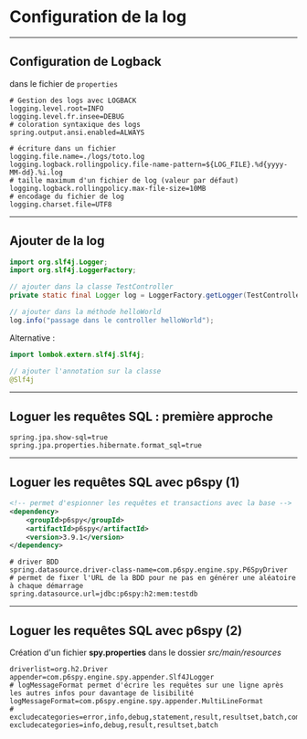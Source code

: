 # Configuration de la log

----

## Configuration de Logback

dans le fichier de `properties`

```properties
# Gestion des logs avec LOGBACK
logging.level.root=INFO
logging.level.fr.insee=DEBUG
# coloration syntaxique des logs
spring.output.ansi.enabled=ALWAYS
```

```properties
# écriture dans un fichier
logging.file.name=./logs/toto.log
logging.logback.rollingpolicy.file-name-pattern=${LOG_FILE}.%d{yyyy-MM-dd}.%i.log
# taille maximum d'un fichier de log (valeur par défaut)
logging.logback.rollingpolicy.max-file-size=10MB
# encodage du fichier de log
logging.charset.file=UTF8
```

----

## Ajouter de la log

```java
import org.slf4j.Logger;
import org.slf4j.LoggerFactory;

// ajouter dans la classe TestController
private static final Logger log = LoggerFactory.getLogger(TestController.class);

// ajouter dans la méthode helloWorld
log.info("passage dans le controller helloWorld");
```

Alternative :

```java
import lombok.extern.slf4j.Slf4j;

// ajouter l'annotation sur la classe
@Slf4j
```

----

## Loguer les requêtes SQL : première approche

```properties
spring.jpa.show-sql=true
spring.jpa.properties.hibernate.format_sql=true
```

----

## Loguer les requêtes SQL avec p6spy (1)

```xml
<!-- permet d'espionner les requêtes et transactions avec la base -->
<dependency>
    <groupId>p6spy</groupId>
    <artifactId>p6spy</artifactId>
    <version>3.9.1</version>
</dependency>
```

```properties
# driver BDD
spring.datasource.driver-class-name=com.p6spy.engine.spy.P6SpyDriver
# permet de fixer l'URL de la BDD pour ne pas en générer une aléatoire à chaque démarrage
spring.datasource.url=jdbc:p6spy:h2:mem:testdb
```

----

## Loguer les requêtes SQL avec p6spy (2)

Création d'un fichier **spy.properties** dans le dossier *src/main/resources*

```properties
driverlist=org.h2.Driver
appender=com.p6spy.engine.spy.appender.Slf4JLogger
# logMessageFormat permet d'écrire les requêtes sur une ligne après les autres infos pour davantage de lisibilité
logMessageFormat=com.p6spy.engine.spy.appender.MultiLineFormat
# excludecategories=error,info,debug,statement,result,resultset,batch,commit,rollback,outage
excludecategories=info,debug,result,resultset,batch
```
